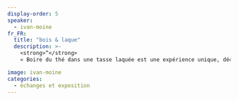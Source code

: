 ```yaml
---
display-order: 5
speaker:
  - ivan-moine
fr_FR:
  title: "bois & laque"
  description: >-
    <strong>“</strong>
    « Boire du thé dans une tasse laquée est une expérience unique, découvrir que l’on ne s’y  brûle pas les doigts une surprise, sentir sa souplesse un étonnement, la douceur sur les lèvres un bonheur.  C’est cette expérience du nouveau que je souhaite partager avec le public »<strong>“<br>

image: ivan-moine
categories:
  - échanges et exposition
---
```


